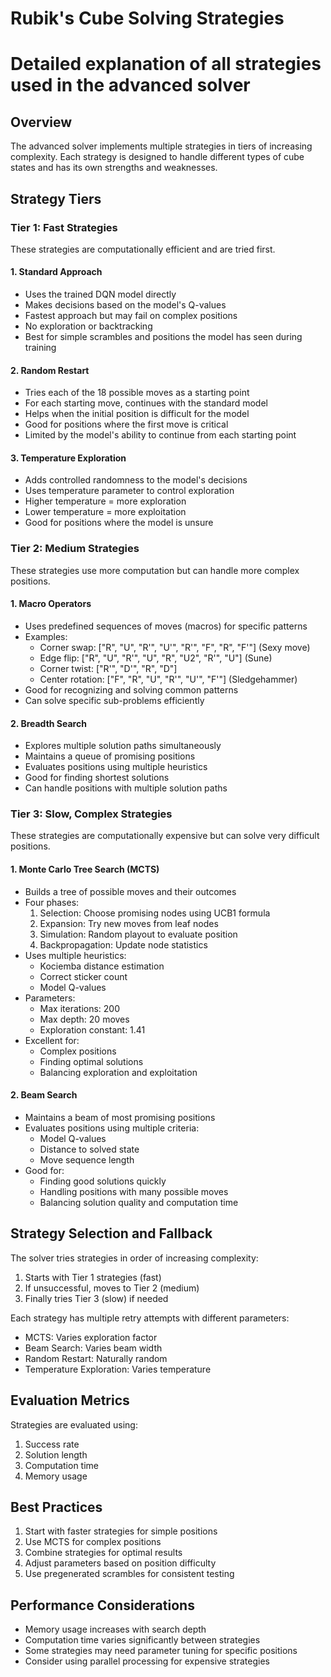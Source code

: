 # Rubik's Cube Solving Strategies
# Detailed explanation of all strategies used in the advanced solver

## Overview
The advanced solver implements multiple strategies in tiers of increasing complexity. Each strategy is designed to handle different types of cube states and has its own strengths and weaknesses.

## Strategy Tiers

### Tier 1: Fast Strategies
These strategies are computationally efficient and are tried first.

#### 1. Standard Approach
- Uses the trained DQN model directly
- Makes decisions based on the model's Q-values
- Fastest approach but may fail on complex positions
- No exploration or backtracking
- Best for simple scrambles and positions the model has seen during training

#### 2. Random Restart
- Tries each of the 18 possible moves as a starting point
- For each starting move, continues with the standard model
- Helps when the initial position is difficult for the model
- Good for positions where the first move is critical
- Limited by the model's ability to continue from each starting point

#### 3. Temperature Exploration
- Adds controlled randomness to the model's decisions
- Uses temperature parameter to control exploration
- Higher temperature = more exploration
- Lower temperature = more exploitation
- Good for positions where the model is unsure

### Tier 2: Medium Strategies
These strategies use more computation but can handle more complex positions.

#### 1. Macro Operators
- Uses predefined sequences of moves (macros) for specific patterns
- Examples:
  * Corner swap: ["R", "U", "R'", "U'", "R'", "F", "R", "F'"] (Sexy move)
  * Edge flip: ["R", "U", "R'", "U", "R", "U2", "R'", "U"] (Sune)
  * Corner twist: ["R'", "D'", "R", "D"]
  * Center rotation: ["F", "R", "U", "R'", "U'", "F'"] (Sledgehammer)
- Good for recognizing and solving common patterns
- Can solve specific sub-problems efficiently

#### 2. Breadth Search
- Explores multiple solution paths simultaneously
- Maintains a queue of promising positions
- Evaluates positions using multiple heuristics
- Good for finding shortest solutions
- Can handle positions with multiple solution paths

### Tier 3: Slow, Complex Strategies
These strategies are computationally expensive but can solve very difficult positions.

#### 1. Monte Carlo Tree Search (MCTS)
- Builds a tree of possible moves and their outcomes
- Four phases:
  1. Selection: Choose promising nodes using UCB1 formula
  2. Expansion: Try new moves from leaf nodes
  3. Simulation: Random playout to evaluate position
  4. Backpropagation: Update node statistics
- Uses multiple heuristics:
  * Kociemba distance estimation
  * Correct sticker count
  * Model Q-values
- Parameters:
  * Max iterations: 200
  * Max depth: 20 moves
  * Exploration constant: 1.41
- Excellent for:
  * Complex positions
  * Finding optimal solutions
  * Balancing exploration and exploitation

#### 2. Beam Search
- Maintains a beam of most promising positions
- Evaluates positions using multiple criteria:
  * Model Q-values
  * Distance to solved state
  * Move sequence length
- Good for:
  * Finding good solutions quickly
  * Handling positions with many possible moves
  * Balancing solution quality and computation time

## Strategy Selection and Fallback
The solver tries strategies in order of increasing complexity:
1. Starts with Tier 1 strategies (fast)
2. If unsuccessful, moves to Tier 2 (medium)
3. Finally tries Tier 3 (slow) if needed

Each strategy has multiple retry attempts with different parameters:
- MCTS: Varies exploration factor
- Beam Search: Varies beam width
- Random Restart: Naturally random
- Temperature Exploration: Varies temperature

## Evaluation Metrics
Strategies are evaluated using:
1. Success rate
2. Solution length
3. Computation time
4. Memory usage

## Best Practices
1. Start with faster strategies for simple positions
2. Use MCTS for complex positions
3. Combine strategies for optimal results
4. Adjust parameters based on position difficulty
5. Use pregenerated scrambles for consistent testing

## Performance Considerations
- Memory usage increases with search depth
- Computation time varies significantly between strategies
- Some strategies may need parameter tuning for specific positions
- Consider using parallel processing for expensive strategies 